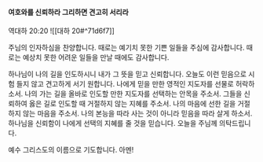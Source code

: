 #### 여호와를 신뢰하라 그리하면 견고히 서리라

역대하 20:20
![[대하 20#^71d6f7]]

주님의 인자하심을 찬양합니다. 때로는 예기치 못한 기쁜 일들을 주심에 감사합니다. 때로는 예상치 못한 어려운 일들을 만날 때에도 감사합니다.

하나님이 나의 길을 인도하시니 내가 그 뜻을 믿고 신뢰합니다. 오늘도 이런 믿음으로 시험 들지 않고 견고하게 서기 원합니다. 나에게 믿을 만한 영적인 지도자를 선물로 허락하소서. 나의 가는 길을 올바로 인도할 만한 지도자를 선택하는 안목을 주소서. 그들을 신뢰하여 옳은 길로 인도할 때 거절하지 않는 지혜를 주소서.
나의 마음에 선한 길을 거절하지 않는 마음을 주소서. 나의 본능을 따라 사는 것이 아니라 믿음을 따라 살게 하소서.  하나님을 신뢰함이 나에게 선택의 지혜를 줄 것을 믿습니다. 오늘을 주님께 의탁드립니다.

예수 그리스도의 이름으로 기도합니다. 아멘!
